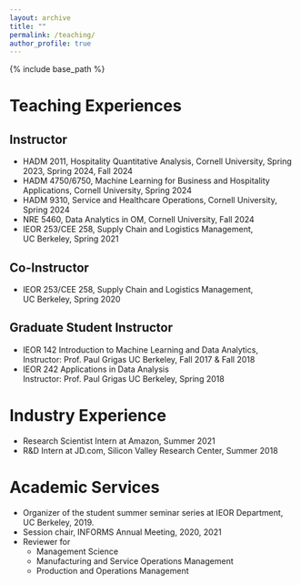 ```yaml
---
layout: archive
title: ""
permalink: /teaching/
author_profile: true
---
```

{% include base_path %} 

# Teaching Experiences
## Instructor
* HADM 2011, Hospitality Quantitative Analysis,
Cornell University, Spring 2023, Spring 2024, Fall 2024
* HADM 4750/6750, Machine Learning for Business and Hospitality Applications,
Cornell University, Spring 2024
* HADM 9310, Service and Healthcare Operations,
Cornell University, Spring 2024
* NRE 5460, Data Analytics in OM,
Cornell University, Fall 2024
* IEOR 253/CEE 258, Supply Chain and Logistics Management,     
UC Berkeley, Spring 2021
## Co-Instructor
* IEOR 253/CEE 258, Supply Chain and Logistics Management,     
UC Berkeley, Spring 2020 

## Graduate Student Instructor
* IEOR 142 Introduction to Machine Learning and Data Analytics,     
Instructor: Prof. Paul Grigas
UC Berkeley, Fall 2017 & Fall 2018
* IEOR 242 Applications in Data Analysis    
Instructor: Prof. Paul Grigas
UC Berkeley, Spring 2018

# Industry Experience
* Research Scientist Intern at Amazon, Summer 2021
* R&D Intern at JD.com, Silicon Valley Research Center, Summer 2018

# Academic Services
* Organizer of the student summer seminar series at IEOR Department, UC Berkeley, 2019.
* Session chair, INFORMS Annual Meeting, 2020, 2021
* Reviewer for     
     * Management Science
     * Manufacturing and Service Operations Management
     * Production and Operations Management
   
